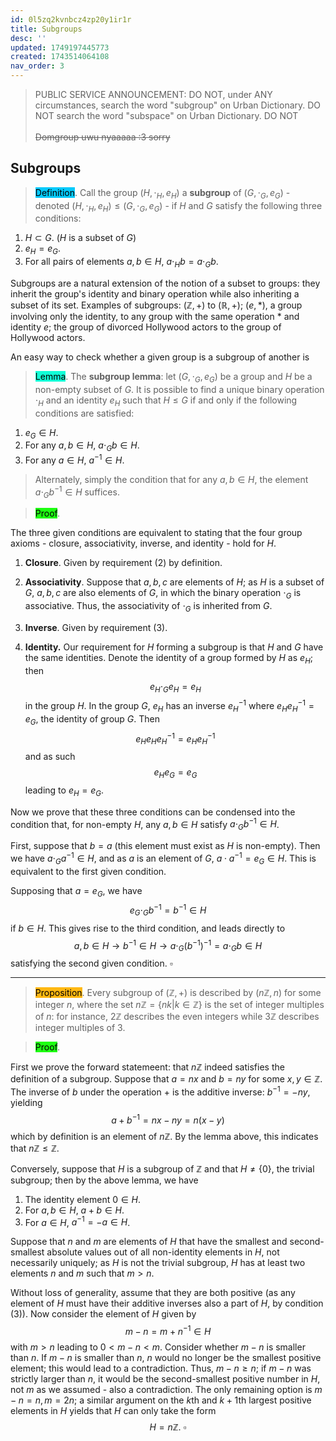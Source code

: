 ```yaml
---
id: 0l5zq2kvnbcz4zp20y1ir1r
title: Subgroups
desc: ''
updated: 1749197445773
created: 1743514064108
nav_order: 3
---
```


> PUBLIC SERVICE ANNOUNCEMENT: DO NOT, under ANY circumstances, search the word "subgroup" on Urban Dictionary. DO NOT search the word "subspace" on Urban Dictionary. DO NOT <br/><br/>
~~Domgroup uwu nyaaaaa :3 sorry~~

## Subgroups

> <span style="background-color: #03cafc; color: black;">Definition</span>. Call the group $(H,\cdot_H,e_H)$ a **subgroup** of $(G, \cdot_G, e_G)$ - denoted $(H, \cdot_H, e_H) \leq (G, \cdot_G, e_G)$ - if $H$ and $G$ satisfy the following three conditions:

1. $H \subset G$. ($H$ is a subset of $G$)
2. $e_H = e_G$.
3. For all pairs of elements $a, b\in H$, $a\cdot_H b = a\cdot_G b$.
   
Subgroups are a natural extension of the notion of a subset to groups: they inherit the group's identity and binary operation while also inheriting a subset of its set. Examples of subgroups: $(\mathbb{Z}, +)$ to $(\mathbb{R}, +)$; $(e, *)$, a group involving only the identity, to any group with the same operation $*$ and identity $e$; the group of divorced Hollywood actors to the group of Hollywood actors.

An easy way to check whether a given group is a subgroup of another is

> <span style="background-color: #12ffd7; color: black;">Lemma</span>. The **subgroup lemma**: let $(G, \cdot_G, e_G)$ be a group and $H$ be a non-empty subset of $G$. It is possible to find a unique binary operation $\cdot_H$ and an identity $e_H$ such that $H \leq G$ if and only if the following conditions are satisfied:
1. $e_G \in H$.
2. For any $a, b \in H$, $a \cdot_G b \in H$.
3. For any $a \in H$, $a^{-1} \in H$.

> Alternately, simply the condition that for any $a, b \in H$, the element $a \cdot_G b^{-1} \in H$ suffices.

> <span style="background-color: #1eff12; color: black;">Proof</span>.

The three given conditions are equivalent to stating that the four group axioms - closure, associativity, inverse, and identity - hold for $H$.

1. **Closure**. Given by requirement (2) by definition.
   
2. **Associativity**. Suppose that $a, b, c$ are elements of $H$; as $H$ is a subset of $G$, $a, b, c$ are also elements of $G$, in which the binary operation $\cdot_G$ is associative. Thus, the associativity of $\cdot_G$ is inherited from $G$.
   
3. **Inverse**. Given by requirement (3).
   
4. **Identity.** Our requirement for $H$ forming a subgroup is that $H$ and $G$ have the same identities. Denote the identity of a group formed by $H$ as $e_H$; then 
    $$
    e_H \cdot_G e_H = e_H
    $$
    in the group $H$. In the group $G$, $e_H$ has an inverse $e_H^{-1}$ where $e_H e_H^{-1} = e_G$, the identity of group $G$. Then
    $$
    e_H e_H e_H^{-1} = e_H e_H^{-1}
    $$
    and as such
    $$
    e_H e_G = e_G
    $$
    leading to $e_H = e_G$.<br/>

Now we prove that these three conditions can be condensed into the condition that, for non-empty $H$, any $a, b \in H$ satisfy $a\cdot_G b^{-1} \in H$.

First, suppose that $b = a$ (this element must exist as $H$ is non-empty). Then we have $a \cdot_G a^{-1} \in H$, and as $a$ is an element of $G$, $a \cdot a^{-1} = e_G \in H$. This is equivalent to the first given condition. 

Supposing that $a = e_G$, we have
$$
e_G \cdot_G b^{-1} = b^{-1} \in H
$$
if $b \in H$. This gives rise to the third condition, and leads directly to
$$
a, b\in H \to b^{-1} \in H \to a\cdot_G (b^{-1})^{-1} = a \cdot_G b \in H
$$
satisfying the second given condition. $\square$

***

> <span style="background-color: #ffb812; color: black;">Proposition</span>. Every subgroup of $(\mathbb{Z}, +)$ is described by $(n\mathbb{Z}, n)$ for some integer $n$, where the set $n\mathbb{Z} = \{nk | k \in \mathbb{Z}\}$ is the set of integer multiples of $n$: for instance, $2\mathbb{Z}$ describes the even integers while $3\mathbb{Z}$ describes integer multiples of $3$.

> <span style="background-color: #1eff12; color: black;">Proof</span>.

First we prove the forward statemeent: that $n\mathbb{Z}$ indeed satisfies the definition of a subgroup. Suppose that $a = nx$ and $b = ny$ for some $x, y \in \mathbb{Z}$. The inverse of $b$ under the operation $+$ is the additive inverse: $b^{-1} = -ny$, yielding
$$
a + b^{-1} = nx - ny = n(x-y)
$$
which by definition is an element of $n\mathbb{Z}$. By the lemma above, this indicates that $n\mathbb{Z} \leq \mathbb{Z}$. 

Conversely, suppose that $H$ is a subgroup of $\mathbb{Z}$ and that $H \neq \{0\}$, the trivial subgroup; then by the above lemma, we have

1. The identity element $0 \in H$.
2. For $a, b \in H$, $a+b\in H$.
3. For $a \in H$, $a^{-1} = -a \in H$.

Suppose that $n$ and $m$ are elements of $H$ that have the smallest and second-smallest absolute values out of all non-identity elements in $H$, not necessarily uniquely; as $H$ is not the trivial subgroup, $H$ has at least two elements $n$ and $m$ such that $m>n$. 

Without loss of generality, assume that they are both positive (as any element of $H$ must have their additive inverses also a part of $H$, by condition (3)). Now consider the element of $H$ given by
$$
m - n = m + n^{-1} \in H
$$
with $m > n$ leading to $0 < m - n < m$. Consider whether $m-n$ is smaller than $n$. If $m-n$ is smaller than $n$, $n$ would no longer be the smallest positive element; this would lead to a contradiction. Thus, $m-n \geq n$; if $m - n$ was strictly larger than $n$, it would be the second-smallest positive number in $H$, not $m$ as we assumed - also a contradiction. The only remaining option is $m - n =n, m = 2n$; a similar argument on the $k$th and $k+1$th largest positive elements in $H$ yields that $H$ can only take the form
$$
H = n\mathbb{Z}.\ \square
$$
